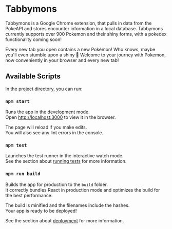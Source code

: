 # Tabbymons

Tabbymons is a Google Chrome extension, that pulls in data from the PokeAPI and stores encounter information in a local database. Tabbymons currently supports over 900 Pokemon and their shiny forms, with a pokedex functionality coming soon!

Every new tab you open contains a new Pokémon! Who knows, maybe you'll even stumble upon a shiny 👀
Welcome to your journey with Pokemon, now conveniently in your browser and every new tab!

## Available Scripts

In the project directory, you can run:

### `npm start`

Runs the app in the development mode.\
Open [http://localhost:3000](http://localhost:3000) to view it in the browser.

The page will reload if you make edits.\
You will also see any lint errors in the console.

### `npm test`

Launches the test runner in the interactive watch mode.\
See the section about [running tests](https://facebook.github.io/create-react-app/docs/running-tests) for more information.

### `npm run build`

Builds the app for production to the `build` folder.\
It correctly bundles React in production mode and optimizes the build for the best performance.

The build is minified and the filenames include the hashes.\
Your app is ready to be deployed!

See the section about [deployment](https://facebook.github.io/create-react-app/docs/deployment) for more information.
